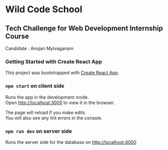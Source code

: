 # Wild Code School

## Tech Challenge for Web Development Internship Course

Candidate : Anojan Mylvaganam

### Getting Started with Create React App

This project was bootstrapped with [Create React App](https://github.com/facebook/create-react-app).

### `npm start` on client side

Runs the app in the development mode.\
Open [http://localhost:3000](http://localhost:3000) to view it in the browser.

The page will reload if you make edits.\
You will also see any lint errors in the console.

### `npm run dev` on server side

Runs the server side for the database on [http://localhost:4000](http://localhost:4000)
